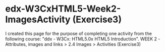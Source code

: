 # edx-W3CxHTML5-Week2-ImagesActivity (Exercise3)
I created this page for the purpose of completing one activity from the following course: "ddx - W3Cx: HTML5.0x HTML5 Introduction". WEEK 2 -Attributes, images and links > 2.4 Images > Activities (Exercise3)
